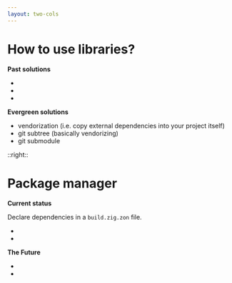 ```yaml
---
layout: two-cols
---
```

<h1>How to use libraries?</h1>

<Transform scale="1">

**Past solutions**

- <Anchor href="https://github.com/nektro/zigmod" text="nektro/zigmod" />
- <Anchor href="https://github.com/mattnite/gyro" text="mattnite/gyro" />
- <Anchor href="https://github.com/marler8997/zig-build-repos" text="marler8997/zig-build-repos" />

**Evergreen solutions**

- vendorization (i.e. copy external dependencies into your project itself)
- git subtree (basically vendorizing)
- git submodule

</Transform>

::right::

<h1>Package manager</h1>

<Transform scale="1">

**Current status**

Declare dependencies in a <code class="inline-code">build.zig.zon</code> file.

- <Anchor href="https://zig.news/edyu/zig-package-manager-wtf-is-zon-558e" text="Zig Package Manager -- WTF is Zon" />
- <Anchor href="https://github.com/ziglang/zig/issues/14307" text="build system terminology update: package, project, module, dependency #14307" />

**The Future**

- <Anchor href="https://github.com/ziglang/zig/issues/14286" text="Run build.zig logic in a WebAssembly sandbox #14286" />
- <Anchor href="https://github.com/ziglang/zig/projects/4" text="Package Manager GitHub project board" />

</Transform>

<!--
-->
